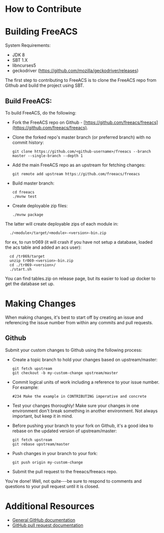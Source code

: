 # How to Contribute

# Building FreeACS

System Requirements:

* JDK 8
* SBT 1.X
* libncurses5
* geckodriver (https://github.com/mozilla/geckodriver/releases)

The first step to contributing to FreeACS is to clone the FreeACS
repo from Github and build the project using SBT.

## Build FreeACS:

To build FreeACS, do the following:

* Fork the FreeACS repo on Github -
  [https://github.com/freeacs/freeacs](https://github.com/freeacs/freeacs).

* Clone the forked repo's master branch (or preferred branch) with no commit
  history:

      git clone https://github.com/<github-username>/freeacs --branch master --single-branch --depth 1

* Add the main FreeACS repo as an upstream for fetching changes:

      git remote add upstream https://github.com/freeacs/freeacs

* Build master branch:

      cd freeacs
      ./mvnw test

* Create deployable zip files:

      ./mvnw package
      
The latter will create deployable zips of each module in:
       
      ./<module>/target/<module>-<version>-bin.zip

for ex, to run tr069 (it will crash if you have not setup a database, loaded the acs table and added an acs user):

      cd /tr069/target
      unzip tr069-<version>-bin.zip
      cd ./tr069-<version>/
      ./start.sh

You can find tables.zip on release page, but its easier to load up docker to get the database set up.

# Making Changes

When making changes, it's best to start off by creating an issue
and referencing the issue number from within
any commits and pull requests.

## Github

Submit your custom changes to Github using the following process:

* Create a topic branch to hold your changes based on upstream/master:

      git fetch upstream
      git checkout -b my-custom-change upstream/master

* Commit logical units of work including a reference to your issue number. For
  example:

      #234 Make the example in CONTRIBUTING imperative and concrete

* Test your changes thoroughly! Make sure your changes in one environment 
  don't break something in another environment. Not always important,
  but keep it in mind.

* Before pushing your branch to your fork on Github, it's a good idea to rebase
  on the updated version of upstream/master:

      git fetch upstream
      git rebase upstream/master

* Push changes in your branch to your fork:

      git push origin my-custom-change

* Submit the pull request to the freeacs/freeacs repo.

You're done! Well, not quite---be sure to respond to comments and questions to
your pull request until it is closed.

# Additional Resources

* [General GitHub documentation](http://help.github.com/)
* [GitHub pull request documentation](http://help.github.com/send-pull-requests/)
